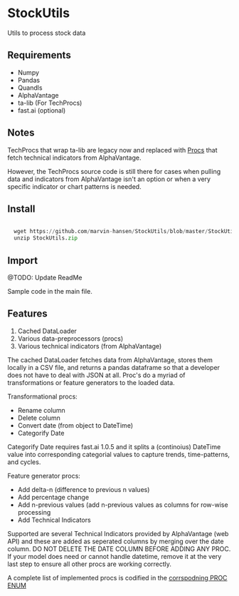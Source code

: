 # StockUtils

Utils to process stock data 

## Requirements 

* Numpy 
* Pandas 
* Quandls 
* AlphaVantage 
* ta-lib (For TechProcs) 
* fast.ai (optional) 


## Notes

TechProcs that wrap ta-lib are legacy now and replaced with [Procs](https://github.com/marvin-hansen/StockUtils/blob/master/src/procs/Procs.py) that fetch technical indicators from AlphaVantage. 

However, the TechProcs source code is still there for cases when pulling data and indicators from AlphaVantage isn't an option
or when a very specific indicator or chart patterns is needed. 


## Install 


```python

  wget https://github.com/marvin-hansen/StockUtils/blob/master/StockUtils.zip
  unzip StockUtils.zip

```


## Import 

@TODO: Update ReadMe 

Sample code in the main file. 


## Features

1) Cached DataLoader 
2) Various data-preprocessors (procs) 
3) Various technical indicators (from AlphaVantage) 


The cached DataLoader fetches data from AlphaVantage, stores them locally in a CSV file, and returns a pandas dataframe so that a  developer does not have to deal with JSON at all.  Proc's do a myriad of transformations or feature generators to the loaded data. 

Transformational procs: 

* Rename column 
* Delete column 
* Convert date (from object to DateTime) 
* Categorify Date 

Categorify Date requires fast.ai 1.0.5 and it splits a (continoius) DateTime value into corresponding categorial values to capture trends, time-patterns, and cycles. 

Feature generator procs: 

* Add delta-n (difference to previous n values) 
* Add percentage change 
* Add n-previous values (add n-previous values as columns for row-wise processing
* Add Technical Indicators

Supported are several Technical Indicators provided by AlphaVantage (web API) and these are added as seperated columns by merging over the date column. DO NOT DELETE THE DATE COLUMN BEFORE ADDING ANY PROC. If your model does need or cannot handle datetime, remove it at the very last step to ensure all other procs are working correctly.

A complete list of implemented procs is codified in the [corrspodning PROC ENUM](https://github.com/marvin-hansen/StockUtils/blob/master/src/enum/PROCS.py)





